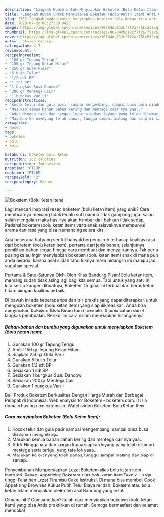 ```yaml
---
description: "Langkah Mudah untuk Menyiapkan Boketem (Bolu Ketan Item) Anti Gagal"
title: "Langkah Mudah untuk Menyiapkan Boketem (Bolu Ketan Item) Anti Gagal"
slug: 3757-langkah-mudah-untuk-menyiapkan-boketem-bolu-ketan-item-anti-gagal
date: 2020-07-28T00:27:59.042Z
image: https://img-global.cpcdn.com/recipes/00784db212cf7f2a/751x532cq70/boketem-bolu-ketan-item-foto-resep-utama.jpg
thumbnail: https://img-global.cpcdn.com/recipes/00784db212cf7f2a/751x532cq70/boketem-bolu-ketan-item-foto-resep-utama.jpg
cover: https://img-global.cpcdn.com/recipes/00784db212cf7f2a/751x532cq70/boketem-bolu-ketan-item-foto-resep-utama.jpg
author: Steven Collier
ratingvalue: 4.7
reviewcount: 4
recipeingredient:
- "100 gr Tepung Terigu"
- "150 gr Tepung Ketan Hitam"
- "250 gr Gula Pasir"
- "5 buah Telur"
- "1/2 sdt BP"
- "1 sdt SP"
- "1 bungkus Susu Dancow"
- "200 gr Mentega Cair"
- "1 bungkus Vanili"
recipeinstructions:
- "Kocok telur dan gula pasir sampai mengembang, sampai busa busa diadonan menghilang.."
- "Masukan semua bahan bahan kering dan mentega cair nya yaa.."
- "Aduk Hingga rata dan jangan lupaa siapkan loyang yang telah dilumuri mentega serta terigu, yang rata loh yaaa.."
- "Masukan ke ovenyang telah panas, tunggu sampai matang dan siap di santap.."
categories:
- Resep
tags:
- boketem
- bolu
- ketan

katakunci: boketem bolu ketan 
nutrition: 262 calories
recipecuisine: Indonesian
preptime: "PT13M"
cooktime: "PT46M"
recipeyield: "2"
recipecategory: Dinner

---
```



![Boketem (Bolu Ketan Item)](https://img-global.cpcdn.com/recipes/00784db212cf7f2a/751x532cq70/boketem-bolu-ketan-item-foto-resep-utama.jpg)

Lagi mencari inspirasi resep boketem (bolu ketan item) yang unik? Cara membuatnya memang tidak terlalu sulit namun tidak gampang juga. Kalau salah mengolah maka hasilnya akan hambar dan bahkan tidak sedap. Padahal boketem (bolu ketan item) yang enak selayaknya mempunyai aroma dan rasa yang bisa memancing selera kita.

Ada beberapa hal yang sedikit banyak berpengaruh terhadap kualitas rasa dari boketem (bolu ketan item), pertama dari jenis bahan, selanjutnya pemilihan bahan segar, hingga cara membuat dan menyajikannya. Tak perlu pusing kalau ingin menyiapkan boketem (bolu ketan item) enak di mana pun anda berada, karena asal sudah tahu triknya maka hidangan ini mampu jadi suguhan spesial.

Pertama &amp; Satu-Satunya Oleh-Oleh Khas Bandung Pisan! Bolu ketan item, memang sudah tidak asing lagi bagi kita semua. Tapi untuk yang satu ini kita selalu kangen dibuatnya, Boketem Original ini terbuat dari beras ketan hitam dengan kualitas terbaik.


Di bawah ini ada beberapa tips dan trik praktis yang dapat diterapkan untuk mengolah boketem (bolu ketan item) yang siap dikreasikan. Anda bisa menyiapkan Boketem (Bolu Ketan Item) memakai 9 jenis bahan dan 4 langkah pembuatan. Berikut ini cara dalam menyiapkan hidangannya.

<!--inarticleads1-->

##### Bahan-bahan dan bumbu yang digunakan untuk menyiapkan Boketem (Bolu Ketan Item):

1. Gunakan 100 gr Tepung Terigu
1. Ambil 150 gr Tepung Ketan Hitam
1. Siapkan 250 gr Gula Pasir
1. Gunakan 5 buah Telur
1. Gunakan 1/2 sdt BP
1. Sediakan 1 sdt SP
1. Sediakan 1 bungkus Susu Dancow
1. Sediakan 200 gr Mentega Cair
1. Gunakan 1 bungkus Vanili


Beli Produk Boketem Berkualitas Dengan Harga Murah dari Berbagai Pelapak di Indonesia. Web Analysis for Boketem - boketem.com. It is a domain having com extension. Watch video Boketem Bolu Ketan Item. 

<!--inarticleads2-->

##### Cara menyiapkan Boketem (Bolu Ketan Item):

1. Kocok telur dan gula pasir sampai mengembang, sampai busa busa diadonan menghilang..
1. Masukan semua bahan bahan kering dan mentega cair nya yaa..
1. Aduk Hingga rata dan jangan lupaa siapkan loyang yang telah dilumuri mentega serta terigu, yang rata loh yaaa..
1. Masukan ke ovenyang telah panas, tunggu sampai matang dan siap di santap..


Penyembuhan Mempersiapkan Lezat Boketem alias bolu ketan item Instruksi. Resep: Appetizing Boketem alias bolu ketan item Teknik. Harga tinggi Pelatihan Lezat Tiramisu Cake Instruksi. Di mana bisa membeli Cook Appetizing Brownies Kukus Putih Telur Biaya rendah. Boketem atau bolu ketan hitam merupakan oleh-oleh asal Bandung yang lezat. 

Gimana nih? Gampang kan? Itulah cara menyiapkan boketem (bolu ketan item) yang bisa Anda praktikkan di rumah. Semoga bermanfaat dan selamat mencoba!
